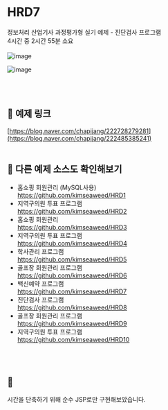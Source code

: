 # HRD7
정보처리 산업기사 과정평가형 실기 예제 - 진단검사 프로그램<br>
4시간 중 2시간 55분 소요<br><br>
![image](https://github.com/kimseaweed/HRD7/assets/128600341/509b1ea2-e1e0-44a7-91aa-542c7514fff7)

![image](https://github.com/kimseaweed/HRD7/assets/128600341/9ad4cb82-fb16-4856-89e5-60bad8621469)

<br><br>


## 🔗 예제 링크
[https://blog.naver.com/chapjjang/222728279281](https://blog.naver.com/chapjjang/222485385241)
<br>
<br>


## 🔗 다른 예제 소스도 확인해보기 
* 홈쇼핑 회원관리 (MySQL사용)<br>https://github.com/kimseaweed/HRD1
* 지역구의원 투표 프로그램 <br>https://github.com/kimseaweed/HRD2
* 홈쇼핑 회원관리 <br>https://github.com/kimseaweed/HRD3
* 지역구의원 투표 프로그램 <br>https://github.com/kimseaweed/HRD4
* 학사관리 프로그램<br>https://github.com/kimseaweed/HRD5
* 골프장 회원관리 프로그램<br>https://github.com/kimseaweed/HRD6
* 백신예약 프로그램<br>https://github.com/kimseaweed/HRD7
* 진단검사 프로그램<br>https://github.com/kimseaweed/HRD8
* 골프장 회원관리 프로그램<br>https://github.com/kimseaweed/HRD9
* 지역구의원 투표 프로그램 <br>https://github.com/kimseaweed/HRD10
<br>
<br>

## 💬
시간을 단축하기 위해 순수 JSP로만 구현해보았습니다.
<br><br><br>





